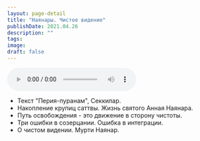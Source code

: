 ```yaml
---
layout: page-detail
title: "Наянары. Чистое видение"
publishDate: 2021.04.26
description: ""
tags:
image:
draft: false
---
```


<audio title="2021.04.26 - Наянары. Чистое видение.mp3" src="https://filer-api.advayta.org/v1.0/public/files/74067" controls=""></audio>

* Текст "Перия-пуранам", Секкилар.
* Накопление крупиц саттвы. Жизнь святого Анная Наянара.
* Путь освобождения - это движение в сторону чистоты.
* Три ошибки в созерцании. Ошибка в интеграции.
* О чистом видении. Мурти Наянар.

  
